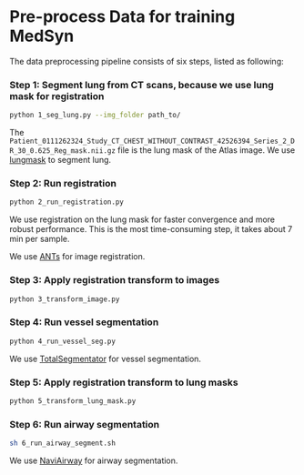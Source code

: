# Pre-process Data for training MedSyn

The data preprocessing pipeline consists of six steps, listed as following:

### Step 1: Segment lung from CT scans, because we use lung mask for registration

```bash
python 1_seg_lung.py --img_folder path_to/
```
The ``Patient_0111262324_Study_CT_CHEST_WITHOUT_CONTRAST_42526394_Series_2_DR_30_0.625_Reg_mask.nii.gz`` file is the lung mask of the Atlas image.
We use [lungmask](https://github.com/JoHof/lungmask) to segment lung.

### Step 2: Run registration

```bash
python 2_run_registration.py
```

We use registration on the lung mask for faster convergence and more robust performance. This is the most time-consuming step, it takes about 7 min per sample.

We use [ANTs](https://stnava.github.io/ANTs/) for image registration.

### Step 3: Apply registration transform to images

```bash
python 3_transform_image.py
```

### Step 4: Run vessel segmentation

```bash
python 4_run_vessel_seg.py
```

We use [TotalSegmentator](https://github.com/wasserth/TotalSegmentator) for vessel segmentation.

### Step 5:  Apply registration transform to lung masks

```bash
python 5_transform_lung_mask.py
```

### Step 6:  Run airway segmentation

```bash
sh 6_run_airway_segment.sh
```
We use [NaviAirway](https://github.com/AntonotnaWang/NaviAirway) for airway segmentation.